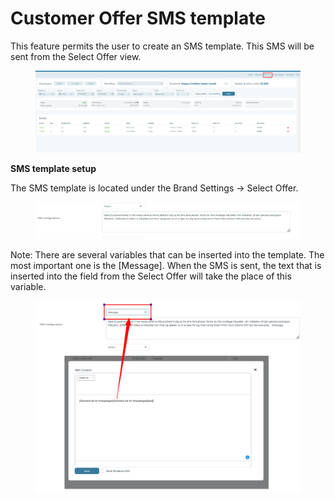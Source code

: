 # Customer Offer SMS template

This feature permits the user to create an SMS template. This SMS will be sent from the Select Offer view.

<figure><img src="../.gitbook/assets/image (23) (1) (1) (1) (1) (1) (1) (1) (1).png" alt=""><figcaption></figcaption></figure>

**SMS template setup**

The SMS template is located under the Brand Settings -> Select Offer.

<figure><img src="../.gitbook/assets/image (24) (1) (1) (1) (1) (1) (1) (1) (1).png" alt=""><figcaption></figcaption></figure>

Note: There are several variables that can be inserted into the template. The most important one is the \[Message]. When the SMS is sent, the text that is inserted into the field from the Select Offer will take the place of this variable.

<figure><img src="../.gitbook/assets/image (25) (1) (1) (1) (1) (1) (1) (1).png" alt=""><figcaption></figcaption></figure>

